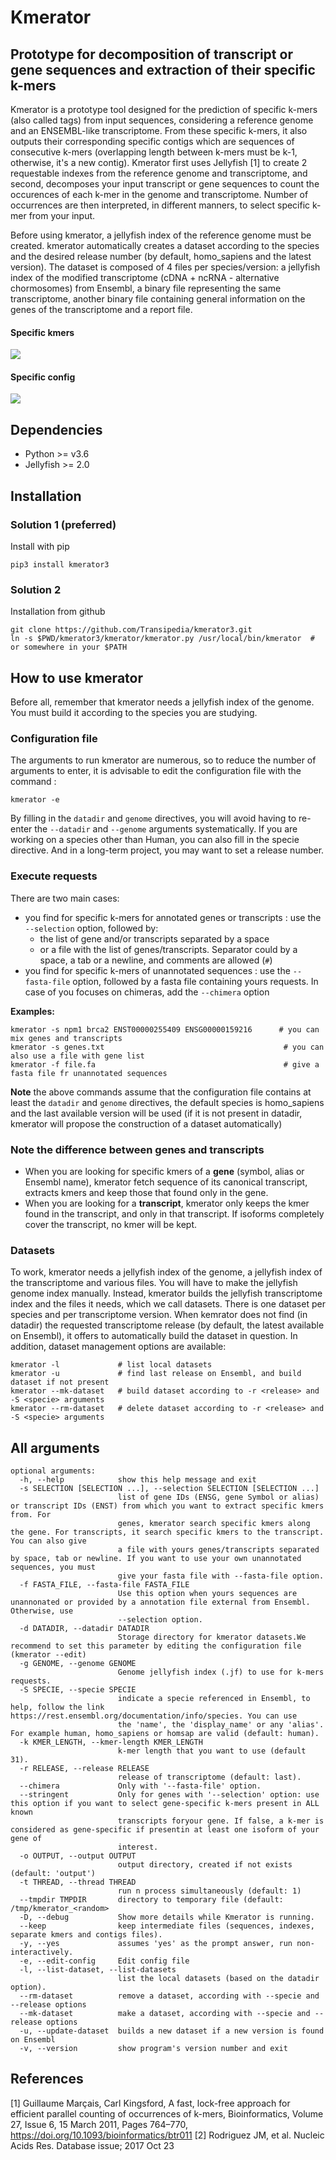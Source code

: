 # Kmerator


## Prototype for decomposition of transcript or gene sequences and extraction of their specific k-mers


Kmerator is a prototype tool designed for the prediction of specific k-mers (also called tags) from input sequences, considering a reference genome and an ENSEMBL-like transcriptome. From these specific k-mers, it also outputs their corresponding specific contigs which are sequences of consecutive k-mers (overlapping length between k-mers must be k-1, otherwise, it's a new contig). Kmerator first uses Jellyfish [1] to create 2 requestable indexes from the reference genome and transcriptome, and second, decomposes your input transcript or gene sequences to count the occurences of each k-mer in the genome and transcriptome. Number of occurrences are then interpreted, in different manners, to select specific k-mer from your input. 

Before using kmerator, a jellyfish index of the reference genome must be created. kmerator automatically creates a dataset according to the species and the desired release number (by default, homo_sapiens and the latest version). The dataset is composed of 4 files per species/version: a jellyfish index of the modified transcriptome (cDNA + ncRNA - alternative chormosomes) from Ensembl, a binary file representing the same transcriptome, another binary file containing general information on the genes of the transcriptome and a report file.


#### Specific kmers

![](img/specific-kmers.png)

#### Specific config

![](img/specific-contigs.png)

## Dependencies

- Python >= v3.6
- Jellyfish >= 2.0


## Installation

### Solution 1 (preferred)

Install with pip

```
pip3 install kmerator3
```

### Solution 2

Installation from github

```
git clone https://github.com/Transipedia/kmerator3.git
ln -s $PWD/kmerator3/kmerator/kmerator.py /usr/local/bin/kmerator  # or somewhere in your $PATH
```


## How to use kmerator

Before all, remember that kmerator needs a jellyfish index of the genome. You must build it according to the species you are studying.

### Configuration file

The arguments to run kmerator are numerous, so to reduce the number of arguments to enter, it is advisable to edit the configuration file with the command :

```
kmerator -e
```

By filling in the `datadir` and `genome` directives, you will avoid having to re-enter the `--datadir` and `--genome` arguments systematically. If you are working on a species other than Human, you can also fill in the specie directive. And in a long-term project, you may want to set a release number.

### Execute requests

There are two main cases:

- you find for specific k-mers for annotated genes or transcripts : use the `--selection` option, followed by:
	- the list of gene and/or transcripts separated by a space
	- or a file with the list of genes/transcripts. Separator could by a space, a tab or a newline, and comments are allowed (`#`)
- you find for specific k-mers of unannotated sequences : use the `--fasta-file` option, followed by a fasta file containing yours requests. In case of you focuses on chimeras, add the `--chimera` option

**Examples:**

```
kmerator -s npm1 brca2 ENST00000255409 ENSG00000159216      # you can mix genes and transcripts
kmerator -s genes.txt   									 # you can also use a file with gene list
kmerator -f file.fa     									 # give a fasta file fr unannotated sequences
```

**Note** the above commands assume that the configuration file contains at least the `datadir` and `genome` directives, the default species is homo_sapiens and the last available version will be used (if it is not present in datadir, kmerator will propose the construction of a dataset automatically)


### Note the difference between genes and transcripts

- When you are looking for specific kmers of a **gene** (symbol, alias or Ensembl name), kmerator fetch sequence of its canonical transcript, extracts kmers and keep those that found only in the gene.
- When you are looking for a **transcript**, kmerator only keeps the kmer found in the transcript, and only in that transcript. If isoforms completely cover the transcript, no kmer will be kept.

### Datasets

To work, kmerator needs a jellyfish index of the genome, a jellyfish index of the transcriptome and various files. You will have to make the jellyfish genome index manually. Instead, kmerator builds the jellyfish transcriptome index and the files it needs, which we call datasets. There is one dataset per species and per transcriptome version. When kemrator does not find (in datadir) the requested transcriptome release (by default, the latest available on Ensembl), it offers to automatically build the dataset in question. In addition, dataset management options are available:

```
kmerator -l				# list local datasets
kmerator -u				# find last release on Ensembl, and build dataset if not present
kmerator --mk-dataset	# build dataset according to -r <release> and -S <specie> arguments
kmerator --rm-dataset	# delete dataset according to -r <release> and -S <specie> arguments
```


## All arguments

```
optional arguments:                                                                                      
  -h, --help            show this help message and exit                                                  
  -s SELECTION [SELECTION ...], --selection SELECTION [SELECTION ...]                                    
                        list of gene IDs (ENSG, gene Symbol or alias) or transcript IDs (ENST) from which you want to extract specific kmers from. For                                                             
                        genes, kmerator search specific kmers along the gene. For transcripts, it search specific kmers to the transcript. You can also give                                                       
                        a file with yours genes/transcripts separated by space, tab or newline. If you want to use your own unannotated sequences, you must                                                        
                        give your fasta file with --fasta-file option.                                   
  -f FASTA_FILE, --fasta-file FASTA_FILE                                                                 
                        Use this option when yours sequences are unannonated or provided by a annotation file external from Ensembl. Otherwise, use                                                                
                        --selection option.                                                              
  -d DATADIR, --datadir DATADIR                     
                        Storage directory for kmerator datasets.We recommend to set this parameter by editing the configuration file (kmerator --edit)                                                             
  -g GENOME, --genome GENOME                                                                             
                        Genome jellyfish index (.jf) to use for k-mers requests.                                                                                                                                   
  -S SPECIE, --specie SPECIE                                                                                                                                                                                       
                        indicate a specie referenced in Ensembl, to help, follow the link https://rest.ensembl.org/documentation/info/species. You can use                                                         
                        the 'name', the 'display_name' or any 'alias'. For example human, homo_sapiens or homsap are valid (default: human).                                                                       
  -k KMER_LENGTH, --kmer-length KMER_LENGTH                                                              
                        k-mer length that you want to use (default 31).                                  
  -r RELEASE, --release RELEASE                     
                        release of transcriptome (default: last).                                        
  --chimera             Only with '--fasta-file' option.                                                 
  --stringent           Only for genes with '--selection' option: use this option if you want to select gene-specific k-mers present in ALL known                                                                  
                        transcripts foryour gene. If false, a k-mer is considered as gene-specific if presentin at least one isoform of your gene of                                                               
                        interest.                   
  -o OUTPUT, --output OUTPUT                        
                        output directory, created if not exists (default: 'output')                                                                                                                                
  -t THREAD, --thread THREAD                        
                        run n process simultaneously (default: 1)                                        
  --tmpdir TMPDIR       directory to temporary file (default: /tmp/kmerator_<random>                                                                                                                               
  -D, --debug           Show more details while Kmerator is running.                                     
  --keep                keep intermediate files (sequences, indexes, separate kmers and contigs files).                                                                                                            
  -y, --yes             assumes 'yes' as the prompt answer, run non-interactively.                                                                                                                                 
  -e, --edit-config     Edit config file                                                                 
  -l, --list-dataset, --list-datasets               
                        list the local datasets (based on the datadir option).                           
  --rm-dataset          remove a dataset, according with --specie and --release options                                                                                                                            
  --mk-dataset          make a dataset, according with --specie and --release options                                                                                                                              
  -u, --update-dataset  builds a new dataset if a new version is found on Ensembl                                                                                                                                  
  -v, --version         show program's version number and exit
```


## References

[1] Guillaume Marçais, Carl Kingsford, A fast, lock-free approach for efficient parallel counting of occurrences of k-mers, Bioinformatics, Volume 27, Issue 6, 15 March 2011, Pages 764–770, https://doi.org/10.1093/bioinformatics/btr011
[2] Rodriguez JM, et al. Nucleic Acids Res. Database issue; 2017 Oct 23
